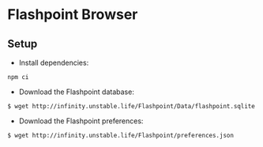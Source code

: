 # Flashpoint Browser

## Setup

* Install dependencies:

`npm ci`

* Download the Flashpoint database:

`$ wget http://infinity.unstable.life/Flashpoint/Data/flashpoint.sqlite`

* Download the Flashpoint preferences:

`$ wget http://infinity.unstable.life/Flashpoint/preferences.json`